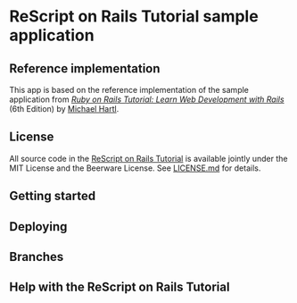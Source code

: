 # ReScript on Rails Tutorial sample application

## Reference implementation

This app is based on the reference implementation of the sample application from
[*Ruby on Rails Tutorial:
Learn Web Development with Rails*](https://www.railstutorial.org/)
(6th Edition)
by [Michael Hartl](http://www.michaelhartl.com/).

## License

All source code in the [ReScript on Rails Tutorial](https://www.railstutorial.org/)
is available jointly under the MIT License and the Beerware License. See
[LICENSE.md](LICENSE.md) for details.

## Getting started



## Deploying



## Branches



## Help with the ReScript on Rails Tutorial

